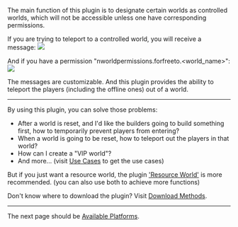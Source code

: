 The main function of this plugin is to designate certain worlds as controlled worlds, which will not be accessible unless one have corresponding permissions.

If you are trying to teleport to a controlled world, you will receive a message:
![](https://i.postimg.cc/DfNc0b00/image.png)  

And if you have a permission "nworldpermissions.forfreeto.<world_name>":
![](https://i.postimg.cc/gcxTgp6w/image-1.png)  

The messages are customizable. And this plugin provides the ability to teleport the players (including the offline ones) out of a world.

***
By using this plugin, you can solve those problems: 
- After a world is reset, and I'd like the builders going to build something first, how to temporarily prevent players from entering?
- When a world is going to be reset, how to teleport out the players in that world?
- How can I create a "VIP world"?
- And more... (visit [Use Cases](https://github.com/yueyinqiu/NWorldPermissions/wiki/Use-Cases) to get the use cases)

But if you just want a resource world, the plugin ['Resource World'](https://www.spigotmc.org/resources/75994) is more recommended. (you can also use both to achieve more functions)

Don't know where to download the plugin? Visit [Download Methods](https://github.com/yueyinqiu/NWorldPermissions/wiki/Download-Methods).

***
The next page should be [Available Platforms](https://github.com/yueyinqiu/NWorldPermissions/wiki/Available-Platforms).